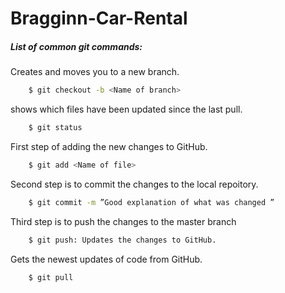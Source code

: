 # Bragginn-Car-Rental

##### List of common git commands:
Creates and moves you to a new branch.
```sh
    $ git checkout -b <Name of branch>
```
shows which files have been updated since the last pull.
```sh
    $ git status
```
First step of adding the new changes to GitHub.
```sh
    $ git add <Name of file>
```
Second step is to commit the changes to the local repoitory.
```sh
    $ git commit -m ”Good explanation of what was changed ”
```
Third step is to push the changes to the master branch
```sh
    $ git push: Updates the changes to GitHub.
```
Gets the newest updates of code from GitHub.
```sh
    $ git pull
```
